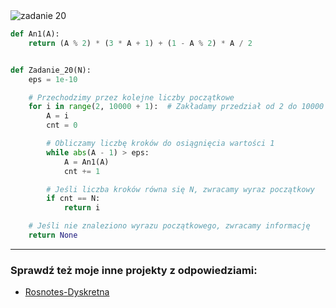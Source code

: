 <picture>
  <source srcset="../../srt/zbior_zadan/20.png" media="(prefers-color-scheme: light)">
  <source srcset="../../srt/zbior_zadan/black_20.png" media="(prefers-color-scheme: dark)">
  <img src="../../srt/zbior_zadan/black_20.png" alt="zadanie 20">
</picture>

```python
def An1(A):
    return (A % 2) * (3 * A + 1) + (1 - A % 2) * A / 2


def Zadanie_20(N):
    eps = 1e-10

    # Przechodzimy przez kolejne liczby początkowe
    for i in range(2, 10000 + 1):  # Zakładamy przedział od 2 do 10000
        A = i
        cnt = 0

        # Obliczamy liczbę kroków do osiągnięcia wartości 1
        while abs(A - 1) > eps:
            A = An1(A)
            cnt += 1

        # Jeśli liczba kroków równa się N, zwracamy wyraz początkowy
        if cnt == N:
            return i

    # Jeśli nie znaleziono wyrazu początkowego, zwracamy informację
    return None
```


---
### Sprawdź też moje inne projekty z odpowiedziami:
- [Rosnotes-Dyskretna](https://github.com/kamilGie/Rosnotes-Dyskretna)
